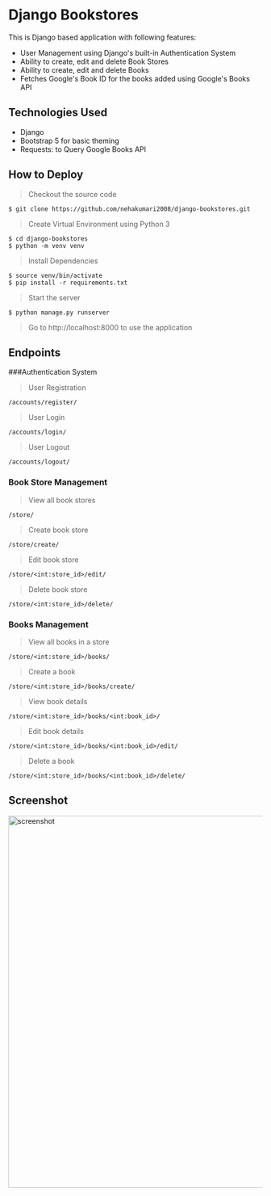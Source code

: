 # Django Bookstores
This is Django based application with following features:

* User Management using Django's built-in Authentication System
* Ability to create, edit and delete Book Stores
* Ability to create, edit and delete Books
* Fetches Google's Book ID for the books added using Google's Books API

## Technologies Used
* Django
* Bootstrap 5 for basic theming
* Requests: to Query Google Books API

## How to Deploy

> Checkout the source code
```shell
$ git clone https://github.com/nehakumari2008/django-bookstores.git
```
> Create Virtual Environment using Python 3
```shell
$ cd django-bookstores
$ python -m venv venv
```
> Install Dependencies
```shell
$ source venv/bin/activate
$ pip install -r requirements.txt
```
> Start the server
```shell
$ python manage.py runserver
```
> Go to http://localhost:8000 to use the application

## Endpoints
###Authentication System
> User Registration
```http request
/accounts/register/
```
> User Login
```http request
/accounts/login/
```
> User Logout
```http request
/accounts/logout/
```
### Book Store Management
> View all book stores
```http request
/store/
```
> Create book store
```http request
/store/create/
```
> Edit book store
```http request
/store/<int:store_id>/edit/
```
> Delete book store
```http request
/store/<int:store_id>/delete/
```
### Books Management
> View all books in a store
```http request
/store/<int:store_id>/books/
```
> Create a book
```http request
/store/<int:store_id>/books/create/
```
> View book details
```http request
/store/<int:store_id>/books/<int:book_id>/
```
> Edit book details
```http request
/store/<int:store_id>/books/<int:book_id>/edit/
```
> Delete a book
```http request
/store/<int:store_id>/books/<int:book_id>/delete/
```
## Screenshot
<img width="737" alt="screenshot" src="https://user-images.githubusercontent.com/441799/160857106-ae6d68c3-36f6-4f1a-9a91-52693438415b.png">

